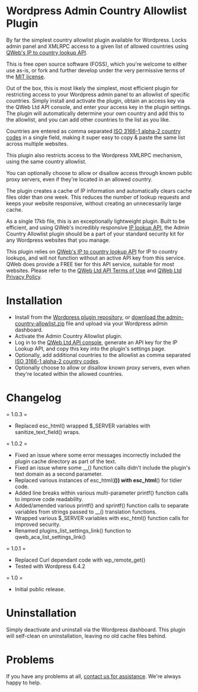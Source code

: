 # Wordpress Admin Country Allowlist Plugin
By far the simplest country allowlist plugin available for Wordpress. Locks admin panel and XMLRPC access to a given list of allowed countries using [QWeb's IP to country lookup API](https://apis.qweb.co.uk/ip-lookup/).

This is free open source software (FOSS), which you're welcome to either use as-is, or fork and further develop under the very permissive terms of the [MIT license](LICENSE).

Out of the box, this is most likely the simplest, most efficient plugin for restricting access to your Wordpress admin panel to an allowlist of specific countries. Simply install and activate the plugin, obtain an access key via the QWeb Ltd API console, and enter your access key in the plugin settings. The plugin will automatically determine your own country and add this to the allowlist, and you can add other countries to the list as you like.

Countries are entered as comma separated [ISO 3166-1 alpha-2 country codes](https://en.wikipedia.org/wiki/ISO_3166-1_alpha-2#Officially_assigned_code_elements) in a single field, making it super easy to copy & paste the same list across multiple websites.

This plugin also restricts access to the Wordpress XMLRPC mechanism, using the same country allowlist.

You can optionally choose to allow or disallow access through known public proxy servers, even if they're located in an allowed country.

The plugin creates a cache of IP information and automatically clears cache files older than one week. This reduces the number of lookup requests and keeps your website responsive, without creating an unnecessarily large cache.

As a single 17kb file, this is an exceptionally lightweight plugin. Built to be efficient, and using QWeb's incredibly responsive [IP lookup API](https://apis.qweb.co.uk/ip-lookup/), the Admin Country Allowlist plugin should be a part of your standard security kit for any Wordpress websites that you manage.

This plugin relies on [QWeb's IP to country lookup API](https://apis.qweb.co.uk/ip-lookup/) for IP to country lookups, and will not function without an active API key from this service. QWeb does provide a FREE tier for this API service, suitable for most websites. Please refer to the [QWeb Ltd API Terms of Use](https://apis.qweb.co.uk/console/eula) and [QWeb Ltd Privacy Policy](https://www.qweb.co.uk/privacy-policy).

# Installation
* Install from the [Wordpress plugin repository](https://wordpress.org/plugins/admin-country-allowlist/), or [download the admin-country-allowlist.zip](admin-country-allowlist.zip) file and upload via your Wordpress admin dashboard.
* Activate the Admin Country Allowlist plugin.
* Log in to the [QWeb Ltd API console](https://apis.qweb.co.uk/console/), generate an API key for the IP Lookup API, and copy this key into the plugin's settings page.
* Optionally, add additional countries to the allowlist as comma separated [ISO 3166-1 alpha-2 country codes](https://en.wikipedia.org/wiki/ISO_3166-1_alpha-2#Officially_assigned_code_elements).
* Optionally choose to allow or disallow known proxy servers, even when they're located within the allowed countries.

# Changelog

= 1.0.3 =
* Replaced esc_html() wrapped $_SERVER variables with sanitize_text_field() wraps.

= 1.0.2 =
* Fixed an issue where some error messages incorrectly included the plugin cache directory as part of the text.
* Fixed an issue where some __() function calls didn't include the plugin's text domain as a second parameter.
* Replaced various instances of esc_html(__()) with esc_html__() for tidier code.
* Added line breaks within various multi-parameter printf() function calls to improve code readability.
* Added/amended various printf() and sprintf() function calls to separate variables from strings passed to __() translation functions.
* Wrapped various $_SERVER variables with esc_html() function calls for improved security.
* Renamed plugins_list_settings_link() function to qweb_aca_list_settings_link()

= 1.0.1 =
* Replaced Curl dependant code with wp_remote_get()
* Tested with Wordpress 6.4.2

= 1.0 =
* Initial public release.

# Uninstallation
Simply deactivate and uninstall via the Wordpress dashboard. This plugin will self-clean on uninstallation, leaving no old cache files behind.

# Problems
If you have any problems at all, [contact us for assistance](https://www.qweb.co.uk). We're always happy to help.
